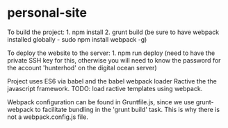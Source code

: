 # personal-site

To build the project:
    1. npm install
    2. grunt build (be sure to have webpack installed globally - sudo npm install webpack -g)

To deploy the website to the server:
    1. npm run deploy (need to have the private SSH key for this, otherwise you will need to know the password for the
    account 'hunterhod' on the digital ocean server)

Project uses ES6 via babel and the babel webpack loader
Ractive the the javascript framework. TODO: load ractive templates using webpack.

Webpack configuration can be found in Gruntfile.js, since we use grunt-webpack to facilitate bundling in the 'grunt build'
task. This is why there is not a webpack.config.js file.
